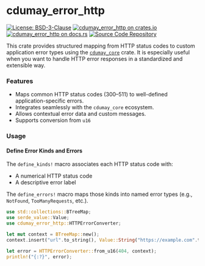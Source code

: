 # cdumay_error_http

[![License: BSD-3-Clause](https://img.shields.io/badge/license-BSD--3--Clause-blue)](./LICENSE)
[![cdumay_error_http on crates.io](https://img.shields.io/crates/v/cdumay_error_http)](https://crates.io/crates/cdumay_error_http)
[![cdumay_error_http on docs.rs](https://docs.rs/cdumay_error_http/badge.svg)](https://docs.rs/cdumay_error_http)
[![Source Code Repository](https://img.shields.io/badge/Code-On%20GitHub-blue?logo=GitHub)](https://github.com/cdumay/cdumay_error_http)

This crate provides structured mapping from HTTP status codes to custom application error types using the [`cdumay_core`](https://docs.rs/cdumay_core/) crate. It is especially useful when you want to handle HTTP error responses in a standardized and extensible way.

### Features

- Maps common HTTP status codes (300–511) to well-defined application-specific errors.
- Integrates seamlessly with the `cdumay_core` ecosystem.
- Allows contextual error data and custom messages.
- Supports conversion from `u16`

### Usage

#### Define Error Kinds and Errors

The `define_kinds!` macro associates each HTTP status code with:
- A numerical HTTP status code
- A descriptive error label

The `define_errors!` macro maps those kinds into named error types (e.g., `NotFound`, `TooManyRequests`, etc.).

```rust
use std::collections::BTreeMap;
use serde_value::Value;
use cdumay_error_http::HTTPErrorConverter;

let mut context = BTreeMap::new();
context.insert("url".to_string(), Value::String("https://example.com".to_string()));

let error = HTTPErrorConverter::from_u16(404, context);
println!("{:?}", error);
```
